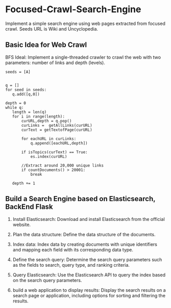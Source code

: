 # Focused-Crawl-Search-Engine

 Implement a simple search engine using web pages extracted from focused crawl. Seeds URL is Wiki and Uncyclopedia.
  
## Basic Idea for Web Crawl

 BFS Ideal:  Implement a single-threaded crawler to crawl the web with two parameters: number of links and depth (levels).
 ```
 seeds = [A]
 

q = []
for seed in seeds:
    q.add([q,0])

depth = 0
while q:
    length = len(q)
    for i in range(length):
        curURL,depth = q.pop()
        curLinks =  getAllLinks(curURL)
        curText = getTextofPage(curURL)
            
        for eachURL in curLinks:
            q.append([eachURL,depth])
        
        if isTopics(curText) == True:
            es.index(curURL)
            
        //Extract around 20,000 unique links
        if countDocuments() > 20001:
            break
        
    depth += 1
 
 ``` 
## Build a Search Engine based on Elasticsearch, BackEnd Flask

1. Install Elasticsearch: Download and install Elasticsearch from the official website.

2. Plan the data structure: Define the data structure of the documents. 

3. Index data: Index data by creating documents with unique identifiers and mapping each field with its corresponding data type.

4. Define the search query: Determine the search query parameters such as the fields to search, query type, and ranking criteria.

5. Query Elasticsearch: Use the Elasticsearch API to query the index based on the search query parameters.

6. build a web application to display results: Display the search results on a search page or application, including options for sorting and filtering the results.
